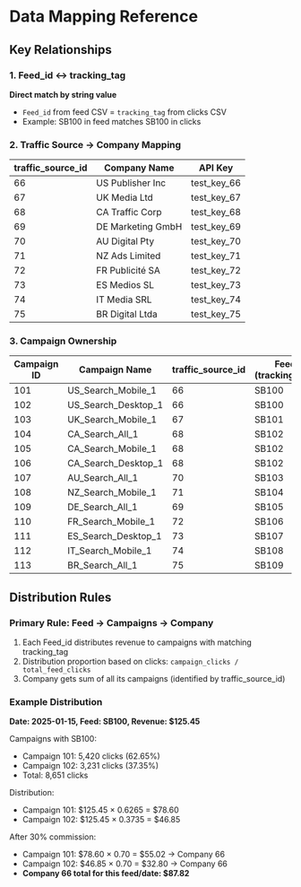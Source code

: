 # Data Mapping Reference

## Key Relationships

### 1. Feed_id ↔ tracking_tag
**Direct match by string value**
- `Feed_id` from feed CSV = `tracking_tag` from clicks CSV
- Example: SB100 in feed matches SB100 in clicks

### 2. Traffic Source → Company Mapping

| traffic_source_id | Company Name | API Key |
|-------------------|--------------|---------|
| 66 | US Publisher Inc | test_key_66 |
| 67 | UK Media Ltd | test_key_67 |
| 68 | CA Traffic Corp | test_key_68 |
| 69 | DE Marketing GmbH | test_key_69 |
| 70 | AU Digital Pty | test_key_70 |
| 71 | NZ Ads Limited | test_key_71 |
| 72 | FR Publicité SA | test_key_72 |
| 73 | ES Medios SL | test_key_73 |
| 74 | IT Media SRL | test_key_74 |
| 75 | BR Digital Ltda | test_key_75 |

### 3. Campaign Ownership

| Campaign ID | Campaign Name | traffic_source_id | Feed (tracking_tag) |
|-------------|---------------|-------------------|---------------------|
| 101 | US_Search_Mobile_1 | 66 | SB100 |
| 102 | US_Search_Desktop_1 | 66 | SB100 |
| 103 | UK_Search_Mobile_1 | 67 | SB101 |
| 104 | CA_Search_All_1 | 68 | SB102 |
| 105 | CA_Search_Mobile_1 | 68 | SB102 |
| 106 | CA_Search_Desktop_1 | 68 | SB102 |
| 107 | AU_Search_All_1 | 70 | SB103 |
| 108 | NZ_Search_Mobile_1 | 71 | SB104 |
| 109 | DE_Search_All_1 | 69 | SB105 |
| 110 | FR_Search_Mobile_1 | 72 | SB106 |
| 111 | ES_Search_Desktop_1 | 73 | SB107 |
| 112 | IT_Search_Mobile_1 | 74 | SB108 |
| 113 | BR_Search_All_1 | 75 | SB109 |

## Distribution Rules

### Primary Rule: Feed → Campaigns → Company
1. Each Feed_id distributes revenue to campaigns with matching tracking_tag
2. Distribution proportion based on clicks: `campaign_clicks / total_feed_clicks`
3. Company gets sum of all its campaigns (identified by traffic_source_id)

### Example Distribution

**Date: 2025-01-15, Feed: SB100, Revenue: $125.45**

Campaigns with SB100:
- Campaign 101: 5,420 clicks (62.65%)
- Campaign 102: 3,231 clicks (37.35%)
- Total: 8,651 clicks

Distribution:
- Campaign 101: $125.45 × 0.6265 = $78.60
- Campaign 102: $125.45 × 0.3735 = $46.85

After 30% commission:
- Campaign 101: $78.60 × 0.70 = $55.02 → Company 66
- Campaign 102: $46.85 × 0.70 = $32.80 → Company 66
- **Company 66 total for this feed/date: $87.82**